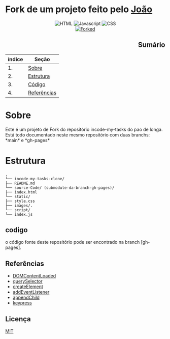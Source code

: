 # Fork de um projeto feito pelo [João](https://github.com/paodelonga)

<div align="center">

![HTML](https://img.shields.io/badge/HTML-F24F1E?style=for-the-badge&logo=HTML5&logoColor=white) ![Javascript](https://img.shields.io/badge/javascript-yellow?style=for-the-badge&logo=JavaScript&logoColor=ffeb44) ![CSS](https://img.shields.io/badge/css-blue?style=for-the-badge&logo=CSS3&logoColor=add8e6)
<br>
[![Forked](https://img.shields.io/badge/Forked-Yes-blue)](https://github.com/paodelonga/incode-my-tasks)

</div>

<div align="right">

## Sumário
| índice            | Seção                                                             |
| ----------------- | ------------------------------------------------------------------|
| 1.                | [Sobre](#Sobre)                                                   |
| 2.                | [Estrutura](#Estrutura)                                           |
| 3.                | [Código](#codigo)                                                 |
| 4.                | [Referências](##Referencias)                                      |


</div>

# Sobre 

<p>Este é um projeto de Fork do repositório incode-my-tasks do pao de longa. Está todo documentado neste mesmo repositório com duas branchs: *main* e *gh-pages*</p>


# Estrutura

```
.
└── incode-my-tasks-clone/
├── README.md
└── source-Code/ (submodule-da-branch-gh-pages)/
├── index.html
└── static/
├── style.css
├── images/.
└── script/
└── index.js

```

## codigo

o código fonte deste repositório pode ser encontrado na branch [gh-pages].


## Referências


- [DOMContentLoaded](https://developer.mozilla.org/pt-BR/docs/Web/Events/DOMContentLoaded)
- [querySelector](https://developer.mozilla.org/pt-BR/docs/Web/API/Document/querySelector)
- [createElement](https://developer.mozilla.org/pt-BR/docs/Web/API/Document/createElement)
- [addEventListener](https://developer.mozilla.org/pt-BR/docs/Web/API/EventTargetaddEventListener)
- [appendChild](https://developer.mozilla.org/pt-BR/docs/Web/API/Node/appendChild)
- [keypress](https://developer.mozilla.org/pt-BR/docs/Web/API/Document/keypress_event)


## Licença

[MIT](license)
